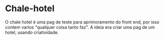 # Chale-hotel
O chale hotel é uma pag de teste para aprimoramento do front end, por isso contem varios "qualquer coisa tanto faz".
A ideia era criar uma pag de um hotel, usando criatividade.
